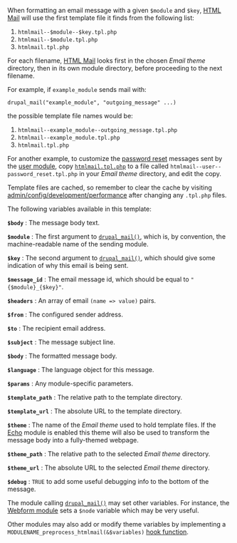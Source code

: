 When formatting an email message with a given `$module` and `$key`,
[HTML Mail](http://drupal.org/project/htmlmail)
will use the first template file it finds from the following list:

1.  `htmlmail--$module--$key.tpl.php`
2.  `htmlmail--$module.tpl.php`
3.  `htmlmail.tpl.php`

For each filename,
[HTML Mail](http://drupal.org/project/htmlmail)
looks first in the chosen *Email theme* directory, then in its own
module directory, before proceeding to the next filename.

For example, if `example_module` sends mail with:

    drupal_mail("example_module", "outgoing_message" ...)

the possible template file names would be:

1.  `htmlmail--example_module--outgoing_message.tpl.php`
2.  `htmlmail--example_module.tpl.php`
3.  `htmlmail.tpl.php`

For another example, to customize the
[password reset](http://api.drupal.org/api/drupal/modules--user--user.pages.inc/function/user_pass_submit/7)
messages sent by the
[user module](http://api.drupal.org/api/drupal/modules--user--user.module/7),
copy
[`htmlmail.tpl.php`](http://drupalcode.org/project/htmlmail.git/blob_plain/refs/heads/7.x-2.x:/htmlmail.tpl.php)
to a file called
`htmlmail--user--password_reset.tpl.php`
in your *Email theme* directory, and edit the copy.

Template files are cached, so remember to clear the cache by visiting
<u>admin/config/development/performance</u>
after changing any `.tpl.php` files.

The following variables available in this template:

**`$body`**
:   The message body text.

**`$module`**
:   The first argument to
    [`drupal_mail()`](http://api.drupal.org/api/drupal/includes--mail.inc/function/drupal_mail/7),
    which is, by convention, the machine-readable name of the sending module.

**`$key`**
:   The second argument to
    [`drupal_mail()`](http://api.drupal.org/api/drupal/includes--mail.inc/function/drupal_mail/7),
    which should give some indication of why this email is being sent.

**`$message_id`**
:   The email message id, which should be equal to `"{$module}_{$key}"`.

**`$headers`**
:   An array of email `(name => value)` pairs.

**`$from`**
:   The configured sender address.

**`$to`**
:   The recipient email address.

**`$subject`**
:   The message subject line.

**`$body`**
:   The formatted message body.

**`$language`**
:   The language object for this message.

**`$params`**
:   Any module-specific parameters.

**`$template_path`**
:   The relative path to the template directory.

**`$template_url`**
:   The absolute URL to the template directory.

**`$theme`**
:   The name of the *Email theme* used to hold template files. If the
    [Echo](http://drupal.org/project/echo) module is enabled this theme will
    also be used to transform the message body into a fully-themed webpage.

**`$theme_path`**
:   The relative path to the selected *Email theme* directory.

**`$theme_url`**
:   The absolute URL to the selected *Email theme* directory.

**`$debug`**
:   `TRUE` to add some useful debugging info to the bottom of the message.

The module calling
[`drupal_mail()`](http://api.drupal.org/api/drupal/includes--mail.inc/function/drupal_mail/7)
may set other variables.  For instance, the
[Webform module](http://drupal.org/project/webform)
sets a `$node` variable which may be very useful.

Other modules may also add or modify theme variables by implementing a
`MODULENAME_preprocess_htmlmail(&$variables)`
[hook function](http://api.drupal.org/api/drupal/modules--system--theme.api.php/function/hook_preprocess_HOOK/7).
